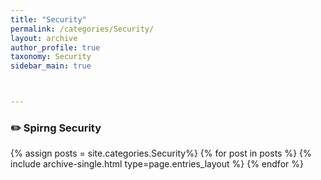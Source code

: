 ```yaml
---
title: "Security"
permalink: /categories/Security/
layout: archive
author_profile: true
taxonomy: Security
sidebar_main: true



---
```


### ✏️ Spirng Security

{% assign posts = site.categories.Security%}
{% for post in posts %} {% include archive-single.html type=page.entries_layout %} {% endfor %}

